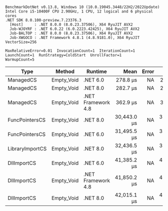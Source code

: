 ```

BenchmarkDotNet v0.13.8, Windows 10 (10.0.19045.3448/22H2/2022Update)
Intel Core i5-10400F CPU 2.90GHz, 1 CPU, 12 logical and 6 physical cores
.NET SDK 8.0.100-preview.7.23376.3
  [Host]     : .NET 8.0.0 (8.0.23.37506), X64 RyuJIT AVX2
  Job-WJOYRF : .NET 6.0.22 (6.0.2223.42425), X64 RyuJIT AVX2
  Job-BALTOP : .NET 8.0.0 (8.0.23.37506), X64 RyuJIT AVX2
  Job-XWGOCO : .NET Framework 4.8.1 (4.8.9181.0), X64 RyuJIT VectorSize=256

MaxRelativeError=0.01  InvocationCount=1  IterationCount=1  
LaunchCount=1  RunStrategy=ColdStart  UnrollFactor=1  
WarmupCount=5  

```
| Type            | Method     | Runtime            | Mean        | Error | Median      | Min         | Max         | Allocated |
|---------------- |----------- |------------------- |------------:|------:|------------:|------------:|------------:|----------:|
| ManagedCS       | Empty_Void | .NET 6.0           |    278.8 μs |    NA |    278.8 μs |    278.8 μs |    278.8 μs |     640 B |
| ManagedCS       | Empty_Void | .NET 8.0           |    282.7 μs |    NA |    282.7 μs |    282.7 μs |    282.7 μs |     400 B |
| ManagedCS       | Empty_Void | .NET Framework 4.8 |    362.9 μs |    NA |    362.9 μs |    362.9 μs |    362.9 μs |         - |
| FuncPointersCS  | Empty_Void | .NET 8.0           | 30,443.0 μs |    NA | 30,443.0 μs | 30,443.0 μs | 30,443.0 μs |     400 B |
| FuncPointersCS  | Empty_Void | .NET 6.0           | 31,495.5 μs |    NA | 31,495.5 μs | 31,495.5 μs | 31,495.5 μs |     640 B |
| LibraryImportCS | Empty_Void | .NET 8.0           | 32,436.5 μs |    NA | 32,436.5 μs | 32,436.5 μs | 32,436.5 μs |     400 B |
| DllImportCS     | Empty_Void | .NET 6.0           | 41,385.2 μs |    NA | 41,385.2 μs | 41,385.2 μs | 41,385.2 μs |     640 B |
| DllImportCS     | Empty_Void | .NET Framework 4.8 | 41,850.2 μs |    NA | 41,850.2 μs | 41,850.2 μs | 41,850.2 μs |         - |
| DllImportCS     | Empty_Void | .NET 8.0           | 42,015.1 μs |    NA | 42,015.1 μs | 42,015.1 μs | 42,015.1 μs |     400 B |
